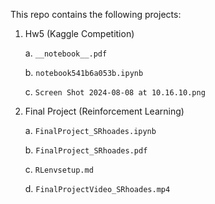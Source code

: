 This repo contains the following projects:

1. Hw5 (Kaggle Competition)
   
   a. `__notebook__.pdf`
   
   b. `notebook541b6a053b.ipynb`
   
   c. `Screen Shot 2024-08-08 at 10.16.10.png`
   
2. Final Project (Reinforcement Learning)
   
   a. `FinalProject_SRhoades.ipynb`
   
   b. `FinalProject_SRhoades.pdf`
   
   c. `RLenvsetup.md`
   
   d. `FinalProjectVideo_SRhoades.mp4`
